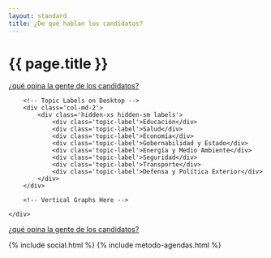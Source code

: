 ```yaml
---
layout: standard
title: ¿De qué hablan los candidatos?
---
```


<!-- Next Question -->
<div class='row'>
    <div class='col-sm-6'>
        <h1 class='thin orange'>{{ page.title }}</h1>
    </div>
    <div class='col-sm-6 tright'>
        <a class='next-question' href='{{ site.baseurl }}/pages/percepcion-ciudadana'>
            <span class='question'>¿qué opina la gente de los candidatos?</span> <i class='icon-arrow-right'></i>
        </a>
    </div>
</div>


<div class='row row-topics'>
    <div class='tabla-comparativa' id='charts'>

        <!-- Topic Labels on Desktop -->
        <div class='col-md-2'>
            <div class='hidden-xs hidden-sm labels'>
                <div class='topic-label'>Educación</div>
                <div class='topic-label'>Salud</div>
                <div class='topic-label'>Economía</div>
                <div class='topic-label'>Gobernabilidad y Estado</div>
                <div class='topic-label'>Energía y Medio Ambiente</div>
                <div class='topic-label'>Seguridad</div>
                <div class='topic-label'>Transporte</div>
                <div class='topic-label'>Defensa y Política Exterior</div>
            </div>
        </div>

        <!-- Vertical Graphs Here -->

    </div>
</div>

<div class='row'>
    <div class='col-sm-12 tright'>
        <a class='next-question' href='{{ site.baseurl }}/pages/percepcion-ciudadana'>
            <span class='question'>¿qué opina la gente de los candidatos?</span> <i class='icon-arrow-right'></i>
        </a>
    </div>
</div>

{% include social.html %}
{% include metodo-agendas.html %}

<!-- Libraries -->
<script src="{{ site.baseurl }}/js/lib/d3.v3.min.js" charset="utf-8"></script>
<script src="{{ site.baseurl }}/js/lib/underscore.js" charset="utf-8"></script>
<script src="{{ site.baseurl }}/js/lib/backbone.js" charset="utf-8"></script>
<script src="{{ site.baseurl }}/js/candidatometro.js"></script>
<script>

    var data = [
        {name: 'Evelyn Matthei',         url: 'agenda_matthei.json',          img: 'fot_evelyn_matthei.jpg'},
        {name: 'Michelle Bachelet',      url: 'agenda_bachelet.json',         img: 'fot_michelle_bachelet.jpg'},
        {name: 'Marco Enríquez-Ominami', url: 'agenda_enriquez_ominami.json', img: 'fot_marco_enriquez-ominami.jpg'},
        {name: 'Alfredo Sfeir',          url: 'agenda_sfeir.json',            img: 'fot_alfredo_sfeir.jpg'},
        {name: 'Roxana Miranda',         url: 'agenda_miranda.json',          img: 'fot_roxana_miranda.jpg'},
        {name: 'Marcel Claude',          url: 'agenda_claude.json',           img: 'fot_marcel_claude.jpg'},
        {name: 'Ricardo Israel',         url: 'agenda_israel.json',           img: 'fot_ricardo_israel.jpg'},
        {name: 'Tomás Jocelyn-Holt',     url: 'agenda_jocelyn_holt.json',     img: 'fot_tomas_jocelyn-holt.jpg'},
        {name: 'franco parisi',          url: 'agenda_parisi.json',           img: 'fot_franco_parisi.jpg'}
    ];

    data.forEach(function(d) {
        d.url = '{{ site.baseurl }}/data/agenda/' + d.url;
    });

    var mdset = Candidatometro.MultiDataset().data(data);

    var bubbleChart = new Candidatometro.BubbleChart()
        .mdataset(mdset);

    // <div class='col-md-1'>
    //   <div class='avatar'>
    //     <img class='img-circle img-responsive' src='{{ site.baseurl }}/img/fot_evelyn_matthei.jpg'>
    //     <h6 class='bold uc'>Evelyn Matthei</h6>
    //   </div>
    //
    //   <div class='graph'>
    //     <div class='graph-cell'>
    //       <div class='visible-xs visible-sm topic-label'>Educación</div>
    //     </div>
    //     <div class='graph-cell'>
    //       <div class='visible-xs visible-sm topic-label'>Salud</div>
    //     </div>
    //     <div class='graph-cell'>
    //       <div class='visible-xs visible-sm topic-label'>Economía</div>
    //     </div>
    //     <div class='graph-cell'>
    //       <div class='visible-xs visible-sm topic-label'>Gobernabilidad y Estado</div>
    //     </div>
    //     <div class='graph-cell'>
    //       <div class='visible-xs visible-sm topic-label'>Energía y Medio Ambiente</div>
    //     </div>
    //     <div class='graph-cell'>
    //       <div class='visible-xs visible-sm topic-label'>Seguridad</div>
    //     </div>
    //     <div class='graph-cell'>
    //       <div class='visible-xs visible-sm topic-label'>Transporte</div>
    //     </div>
    //     <div class='graph-cell'>
    //       <div class='visible-xs visible-sm topic-label'>Defensa y Política Exterior</div>
    //     </div>
    //   </div>
    // </div>


    var colCandidato = d3.select('#charts').selectAll('div.col-md-1')
        .data(data)
        .enter()
        .append('div')
        .attr('class', 'col-md-1');

    var divAvatar = colCandidato.append('div')
        .attr('class', 'avatar');

    var divChart = colCandidato.append('div')
        .attr('class', 'graph');

    divAvatar.append('img')
        .attr('class', 'img-circle img-responsive')
        .attr('src', function(d) { return '{{ site.baseurl }}/img/' + d.img; });

    divAvatar.append('h6')
        .attr('class', 'bold uc')
        .text(function(d) { return d.name; });

    divChart.call(bubbleChart);

</script>